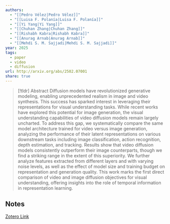 ```yaml
---
authors:
  - "[[Pedro Vélez|Pedro Vélez]]"
  - "[[Luisa F. Polanía|Luisa F. Polanía]]"
  - "[[Yi Yang|Yi Yang]]"
  - "[[Chuhan Zhang|Chuhan Zhang]]"
  - "[[Rishabh Kabra|Rishabh Kabra]]"
  - "[[Anurag Arnab|Anurag Arnab]]"
  - "[[Mehdi S. M. Sajjadi|Mehdi S. M. Sajjadi]]"
year: 2025
tags:
  - paper
  - video
  - diffusion
url: http://arxiv.org/abs/2502.07001
share: true
---
```



> [!tldr] Abstract
> Diffusion models have revolutionized generative modeling, enabling unprecedented realism in image and video synthesis. This success has sparked interest in leveraging their representations for visual understanding tasks. While recent works have explored this potential for image generation, the visual understanding capabilities of video diffusion models remain largely uncharted. To address this gap, we systematically compare the same model architecture trained for video versus image generation, analyzing the performance of their latent representations on various downstream tasks including image classification, action recognition, depth estimation, and tracking. Results show that video diffusion models consistently outperform their image counterparts, though we find a striking range in the extent of this superiority. We further analyze features extracted from different layers and with varying noise levels, as well as the effect of model size and training budget on representation and generation quality. This work marks the first direct comparison of video and image diffusion objectives for visual understanding, offering insights into the role of temporal information in representation learning.



## Notes

[Zotero Link](zotero://select/library/items/PRIGK7GQ)


